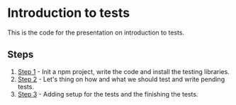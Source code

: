 # Introduction to tests

This is the code for the presentation on introduction to tests.

## Steps

1. [Step 1](/step-1/README.md) - Init a npm project, write the code and install the testing libraries.
1. [Step 2](/step-2/README.md) - Let's thing on how and what we should test and write pending tests.
1. [Step 3](/step-3/README.md) - Adding setup for the tests and the finishing the tests.